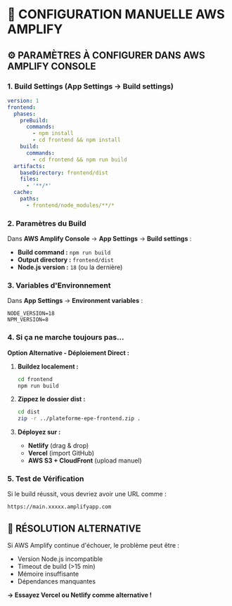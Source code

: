 # 🔧 CONFIGURATION MANUELLE AWS AMPLIFY

## ⚙️ **PARAMÈTRES À CONFIGURER DANS AWS AMPLIFY CONSOLE**

### **1. Build Settings (App Settings → Build settings)**

```yaml
version: 1
frontend:
  phases:
    preBuild:
      commands:
        - npm install
        - cd frontend && npm install
    build:
      commands:
        - cd frontend && npm run build
  artifacts:
    baseDirectory: frontend/dist
    files:
      - '**/*'
  cache:
    paths:
      - frontend/node_modules/**/*
```

### **2. Paramètres du Build**

Dans **AWS Amplify Console** → **App Settings** → **Build settings** :

- **Build command :** `npm run build`
- **Output directory :** `frontend/dist`
- **Node.js version :** `18` (ou la dernière)

### **3. Variables d'Environnement**

Dans **App Settings** → **Environment variables** :

```
NODE_VERSION=18
NPM_VERSION=8
```

### **4. Si ça ne marche toujours pas...**

**Option Alternative - Déploiement Direct :**

1. **Buildez localement :**
   ```bash
   cd frontend
   npm run build
   ```

2. **Zippez le dossier dist :**
   ```bash
   cd dist
   zip -r ../plateforme-epe-frontend.zip .
   ```

3. **Déployez sur :**
   - **Netlify** (drag & drop)
   - **Vercel** (import GitHub)
   - **AWS S3 + CloudFront** (upload manuel)

### **5. Test de Vérification**

Si le build réussit, vous devriez avoir une URL comme :
```
https://main.xxxxx.amplifyapp.com
```

## 🎯 **RÉSOLUTION ALTERNATIVE**

Si AWS Amplify continue d'échouer, le problème peut être :
- Version Node.js incompatible
- Timeout de build (>15 min)
- Mémoire insuffisante
- Dépendances manquantes

**→ Essayez Vercel ou Netlify comme alternative !**